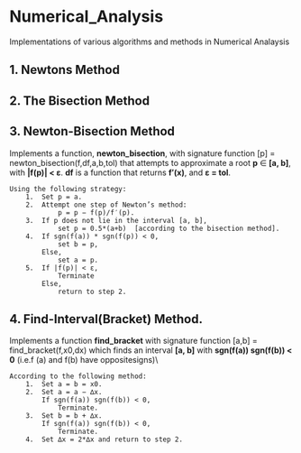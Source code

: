 # Numerical_Analysis
Implementations of various algorithms and methods in Numerical Analaysis

## 1. Newtons Method

## 2. The Bisection Method

## 3. Newton-Bisection Method
   Implements a function, **newton_bisection**, with signature
   function [p] = newton_bisection(f,df,a,b,tol)
   that attempts to approximate a root **p** ∈ **[a, b]**, with **|f(p)| < ε**.
   **df** is a function that returns **f′(x)**, and **ε = tol**.

    Using the following strategy:   
        1.  Set p = a.
        2.  Attempt one step of Newton’s method:
                p = p − f(p)/f′(p).
        3.  If p does not lie in the interval [a, b], 
                set p = 0.5*(a+b)  [according to the bisection method].
        4.  If sgn(f(a)) * sgn(f(p)) < 0, 
                set b = p,
            Else,
                set a = p.
        5.  If |f(p)| < ε,
                Terminate
            Else,
                return to step 2.

## 4. Find-Interval(Bracket) Method.
   Implements a function **find_bracket** with signature
   function [a,b] = find_bracket(f,x0,dx)
   which  finds  an  interval  **[a, b]**  with  **sgn(f(a)) sgn(f(b)) < 0**  (i.e.f (a)  and f(b)  have oppositesigns)\\ 

    According to the following method:
        1.  Set a = b = x0.
        2.  Set a = a − ∆x.
            If sgn(f(a)) sgn(f(b)) < 0,
                Terminate.
        3.  Set b = b + ∆x.
            If sgn(f(a)) sgn(f(b)) < 0,
                Terminate.
        4.  Set ∆x = 2*∆x and return to step 2.